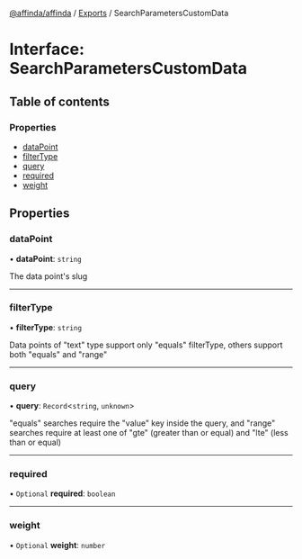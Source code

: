 [@affinda/affinda](../README.md) / [Exports](../modules.md) / SearchParametersCustomData

# Interface: SearchParametersCustomData

## Table of contents

### Properties

- [dataPoint](SearchParametersCustomData.md#datapoint)
- [filterType](SearchParametersCustomData.md#filtertype)
- [query](SearchParametersCustomData.md#query)
- [required](SearchParametersCustomData.md#required)
- [weight](SearchParametersCustomData.md#weight)

## Properties

### dataPoint

• **dataPoint**: `string`

The data point's slug

___

### filterType

• **filterType**: `string`

Data points of "text" type support only "equals" filterType, others support both "equals" and "range"

___

### query

• **query**: `Record`<`string`, `unknown`\>

"equals" searches require the "value" key inside the query, and "range" searches require at least one of "gte" (greater than or equal) and "lte" (less than or equal)

___

### required

• `Optional` **required**: `boolean`

___

### weight

• `Optional` **weight**: `number`
